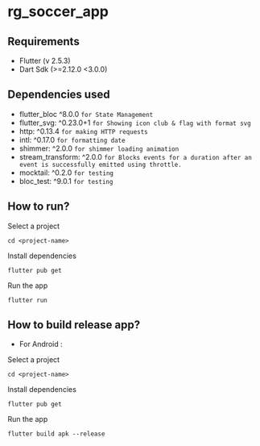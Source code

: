 # rg_soccer_app

## Requirements
- Flutter (v 2.5.3)
- Dart Sdk (>=2.12.0 <3.0.0)

## Dependencies used
- flutter_bloc ^8.0.0 `for State Management`
- flutter_svg: ^0.23.0+1 `for Showing icon club & flag with format svg`
- http: ^0.13.4 `for making HTTP requests`
- intl: ^0.17.0 `for formatting date`
- shimmer: ^2.0.0 `for shimmer loading animation`
- stream_transform: ^2.0.0 `for Blocks events for a duration after an event is successfully emitted using throttle.`
- mocktail: ^0.2.0 `for testing`
- bloc_test: ^9.0.1 `for testing`

## How to run?

Select a project
```
cd <project-name>
```
Install dependencies
```
flutter pub get
```
Run the app
```
flutter run
```

## How to build release app?
- For Android :

Select a project
```
cd <project-name>
```
Install dependencies
```
flutter pub get
```
Run the app
```
flutter build apk --release
```
